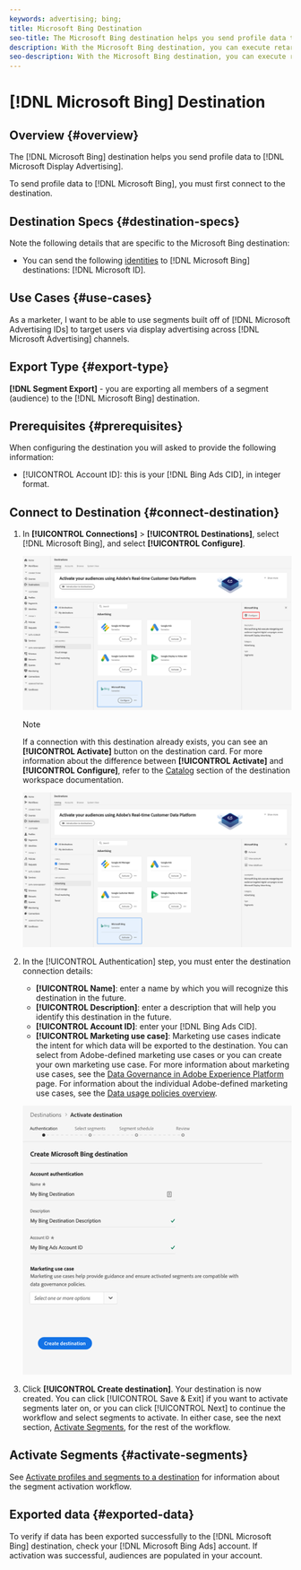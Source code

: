 ```yaml
---
keywords: advertising; bing; 
title: Microsoft Bing Destination
seo-title: The Microsoft Bing destination helps you send profile data to Microsoft Display Advertising.
description: With the Microsoft Bing destination, you can execute retargeting and audience targeted digital campaigns across Microsoft Display Advertising.
seo-description: With the Microsoft Bing destination, you can execute retargeting and audience targeted digital campaigns across Microsoft Display Advertising.
---
```


# [!DNL Microsoft Bing] Destination 

## Overview {#overview}

The [!DNL Microsoft Bing] destination helps you send profile data to [!DNL Microsoft Display Advertising].

To send profile data to [!DNL Microsoft Bing], you must first connect to the destination.

## Destination Specs {#destination-specs}

Note the following details that are specific to the Microsoft Bing destination:

* You can send the following [identities](../../identity-service/namespaces.md) to [!DNL Microsoft Bing] destinations: [!DNL Microsoft ID].

## Use Cases {#use-cases}

As a marketer, I want to be able to use segments built off of [!DNL Microsoft Advertising IDs] to target users via display advertising across [!DNL Microsoft Advertising] channels.

## Export Type {#export-type}

**[!DNL Segment Export]** - you are exporting all members of a segment (audience) to the [!DNL Microsoft Bing] destination.

## Prerequisites {#prerequisites}

When configuring the destination you will asked to provide the following information:

* [!UICONTROL Account ID]: this is your [!DNL Bing Ads CID], in integer format.

## Connect to Destination {#connect-destination}

1.  In **[!UICONTROL Connections]** > **[!UICONTROL Destinations]**, select [!DNL Microsoft Bing], and select **[!UICONTROL Configure]**.

    ![Configure Microsoft Bing Destination](assets/bing-destination-configure.png)

    >[!NOTE]
    >
    >If a connection with this destination already exists, you can see an **[!UICONTROL Activate]** button on the destination card. For more information about the difference between **[!UICONTROL Activate]** and **[!UICONTROL Configure]**, refer to the [Catalog](../destinations/destinations-workspace.md#catalog) section of the destination workspace documentation.
    >
    >![Activate Microsoft Bing Destination](assets/bing-destination-activate.png)

1. In the [!UICONTROL Authentication] step, you must enter the destination connection details:
   *  **[!UICONTROL Name]**: enter a name by which you will recognize this destination in the future.
   *  **[!UICONTROL Description]**: enter a description that will help you identify this destination in the future.
   *  **[!UICONTROL Account ID]**: enter your [!DNL Bing Ads CID].
   *  **[!UICONTROL Marketing use case]**: Marketing use cases indicate the intent for which data will be exported to the destination. You can select from Adobe-defined marketing use cases or you can create your own marketing use case. For more information about marketing use cases, see the [Data Governance in Adobe Experience Platform](../privacy/data-governance-overview.md#destinations) page. For information about the individual Adobe-defined marketing use cases, see the [Data usage policies overview](../../data-governance/policies/overview.md#core-actions).

    ![Microsoft Bing Destination Authentication](assets/bing-destination-authentication.png)
    
2. Click **[!UICONTROL Create destination]**. Your destination is now created. You can click [!UICONTROL Save & Exit] if you want to activate segments later on, or you can click [!UICONTROL Next] to continue the workflow and select segments to activate. In either case, see the next section, [Activate Segments](#activate-segments), for the rest of the workflow.

## Activate Segments {#activate-segments}

See [Activate profiles and segments to a destination](activate-destinations.md#select-attributes) for information about the segment activation workflow.

## Exported data {#exported-data}

To verify if data has been exported successfully to the [!DNL Microsoft Bing] destination, check your [!DNL Microsoft Bing Ads] account. If activation was successful, audiences are populated in your account. 